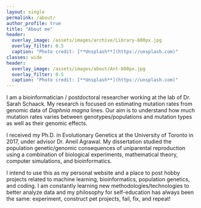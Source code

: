 ```yaml
---
layout: single
permalink: /about/
author_profile: true
title: "About me"
header:
  overlay_image: /assets/images/archive/Library-600px.jpg
  overlay_filter: 0.5
  caption: "Photo credit: [**Unsplash**](https://unsplash.com)"
classes: wide
header:
  overlay_image: /assets/images/about/Ant-600px.jpg
  overlay_filter: 0.5
  caption: "Photo credit: [**Unsplash**](https://unsplash.com)"
---
```


I am a bioinformatician / postdoctoral researcher working at the lab of Dr. Sarah Schaack. My research is focused on estimating mutation rates from genomic data of *Daphnia magna* lines. Our aim is to understand how much mutation rates varies between genotypes/populations and mutation types as well as their genomic effects.

I received my Ph.D. in Evolutionary Genetics at the University of Toronto in 2017, under advisor Dr. Aneil Agrawal. My dissertation studied the population genetic/genomic consequences of uniparental reproduction using a combination of biological experiments, mathematical theory, computer simulations, and bioinformatics.

I intend to use this as my personal website and a place to post hobby projects related to machine learning, bioinformatics, population genetics, and coding. I am constantly learning new methodologies/technologies to better analyze data and my philosophy for self-education has always been the same: experiment, construct pet projects, fail, fix, and repeat! 